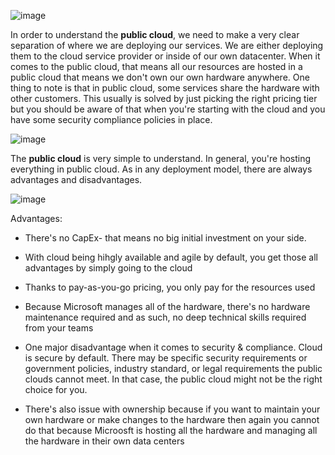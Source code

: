 ![image](https://github.com/user-attachments/assets/894e78d4-aca4-4632-9349-0422fcba6673)



In order to understand the **public cloud**, we need to make a very clear separation of where we are deploying our services. We are either deploying them to the cloud service provider or inside of our own datacenter. When it comes to the public cloud, that means all our resources  are hosted in a public cloud that means we don't own our own hardware anywhere. One thing to note is that in public cloud, some services share the hardware with other customers. This usually is solved by just picking the right pricing tier but you should be aware of that when you're starting with the cloud and you have some security compliance policies in place.

![image](https://github.com/user-attachments/assets/f19ed38d-8e6e-4e9c-98b7-bb3727f1e4fb)


The **public cloud** is very simple to understand. In general, you're hosting everything in public cloud. As in any deployment model, there are always advantages and disadvantages. 

![image](https://github.com/user-attachments/assets/7f35eed6-a3f7-42a3-b77b-30eb9d04b32e)


Advantages:
- There's no CapEx- that means no big initial investment on your side.
- With cloud being hihgly available and agile by default, you get those all advantages by simply going to the cloud
- Thanks to pay-as-you-go pricing, you only pay for the resources used
- Because Microsoft manages all of the hardware, there's no hardware maintenance required and as such, no deep technical skills required from your teams 


- One major disadvantage when it comes to security & compliance. Cloud is secure by default. There may be specific security requirements or government policies, industry standard, or legal requirements the public clouds cannot meet. In that case, the public cloud might not be the right choice for you.
- There's also issue with ownership because if you want to maintain your own hardware or make changes to the hardware then again you cannot do that because Microosft is hosting all the hardware and managing all the hardware in their own data centers
